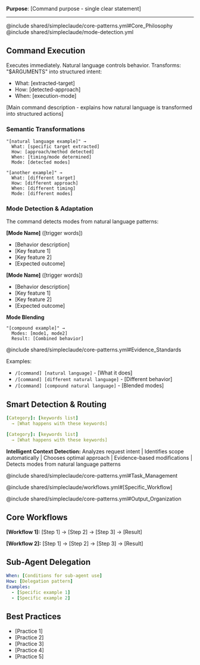 **Purpose**: [Command purpose - single clear statement]

---

@include shared/simpleclaude/core-patterns.yml#Core_Philosophy @include
shared/simpleclaude/mode-detection.yml

## Command Execution

Executes immediately. Natural language controls behavior. Transforms:
"$ARGUMENTS" into structured intent:

- What: [extracted-target]
- How: [detected-approach]
- When: [execution-mode]

[Main command description - explains how natural language is transformed into
structured actions]

### Semantic Transformations

```
"[natural language example]" →
  What: [specific target extracted]
  How: [approach/method detected]
  When: [timing/mode determined]
  Mode: [detected modes]

"[another example]" →
  What: [different target]
  How: [different approach]
  When: [different timing]
  Mode: [different modes]
```

### Mode Detection & Adaptation

The command detects modes from natural language patterns:

**[Mode Name]** ([trigger words])

- [Behavior description]
- [Key feature 1]
- [Key feature 2]
- [Expected outcome]

**[Mode Name]** ([trigger words])

- [Behavior description]
- [Key feature 1]
- [Key feature 2]
- [Expected outcome]

**Mode Blending**

```
"[compound example]" →
  Modes: [mode1, mode2]
  Result: [Combined behavior]
```

@include shared/simpleclaude/core-patterns.yml#Evidence_Standards

Examples:

- `/[command] [natural language]` - [What it does]
- `/[command] [different natural language]` - [Different behavior]
- `/[command] [compound natural language]` - [Blended modes]

## Smart Detection & Routing

```yaml
[Category]: [keywords list]
  → [What happens with these keywords]

[Category]: [keywords list]
  → [What happens with these keywords]
```

**Intelligent Context Detection:** Analyzes request intent | Identifies scope
automatically | Chooses optimal approach | Evidence-based modifications |
Detects modes from natural language patterns

@include shared/simpleclaude/core-patterns.yml#Task_Management

@include shared/simpleclaude/workflows.yml#[Specific_Workflow]

@include shared/simpleclaude/core-patterns.yml#Output_Organization

## Core Workflows

**[Workflow 1]:** [Step 1] → [Step 2] → [Step 3] → [Result]

**[Workflow 2]:** [Step 1] → [Step 2] → [Step 3] → [Result]

## Sub-Agent Delegation

```yaml
When: [Conditions for sub-agent use]
How: [Delegation pattern]
Examples:
  - [Specific example 1]
  - [Specific example 2]
```

## Best Practices

- [Practice 1]
- [Practice 2]
- [Practice 3]
- [Practice 4]
- [Practice 5]
